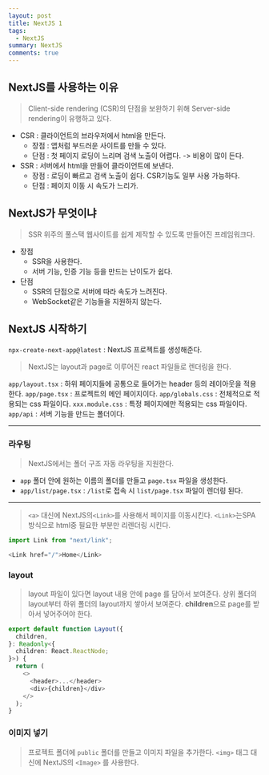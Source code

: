 ```yaml
---
layout: post
title: NextJS 1
tags:
  - NextJS
summary: NextJS
comments: true
---
```


## NextJS를 사용하는 이유

> Client-side rendering (CSR)의 단점을 보완하기 위해 Server-side rendering이 유행하고 있다.

- CSR : 클라이언트의 브라우저에서 html을 만든다.
	- 장점 : 앱처럼 부드러운 사이트를 만들 수 있다.
	- 단점 : 첫 페이지 로딩이 느리며 검색 노출이 어렵다. -> 비용이 많이 든다.
- SSR : 서버에서 html을 만들어 클라이언트에 보낸다.
	- 장점 : 로딩이 빠르고 검색 노출이 쉽다. CSR기능도 일부 사용 가능하다.
	- 단점 : 페이지 이동 시 속도가 느리가.

## NextJS가 무엇이냐

> SSR 위주의 풀스택 웹사이트를 쉽게 제작할 수 있도록 만들어진 프레임워크다.

- 장점
	- SSR을 사용한다.
	- 서버 기능, 인증 기능 등을 만드는 난이도가 쉽다.
- 단점
	- SSR의 단점으로 서버에 따라 속도가 느려진다.
	- WebSocket같은 기능들을 지원하지 않는다.


## NextJS 시작하기

`npx-create-next-app@latest` : NextJS 프로젝트를 생성해준다.

> NextJS는 layout과 page로 이루어진 react 파일들로 렌더링을 한다.

`app/layout.tsx` : 하위 페이지들에 공통으로 들어가는 header 등의 레이아웃을 적용한다.
`app/page.tsx` : 프로젝트의 메인 페이지이다.
`app/globals.css` : 전체적으로 적용되는 css 파일이다.
`xxx.module.css` : 특정 페이지에만 적용되는 css 파일이다.
`app/api` : 서버 기능을 만드는 폴더이다.

---

### 라우팅

> NextJS에서는 폴더 구조 자동 라우팅을 지원한다.

- `app` 폴더 안에 원하는 이름의 폴더를 만들고 `page.tsx` 파일을 생성한다.
- `app/list/page.tsx` : `/list`로 접속 시 `list/page.tsx` 파일이 렌더링 된다.

---

> `<a>` 대신에 NextJS의`<Link>`를 사용해서 페이지를 이동시킨다.
> `<Link>`는SPA 방식으로 html중 필요한 부분만 리렌더링 시킨다.

```typescript
import Link from "next/link";

<Link href="/">Home</Link>
```

### layout

> layout 파일이 있다면 layout 내용 안에 page 를 담아서 보여준다.
> 상위 폴더의 layout부터 하위 폴더의 layout까지 쌓아서 보여준다.
> **children**으로 page를 받아서 넣어주어야 한다.

```typescript
export default function Layout({
  children,
}: Readonly<{
  children: React.ReactNode;
}>) {
  return (
    <>
      <header>...</header>
      <div>{children}</div>
    </>
  );
}
```


### 이미지 넣기

> 프로젝트 폴더에 `public` 폴더를 만들고 이미지 파일을 추가한다.
> `<img>` 태그 대신에 NextJS의 `<Image>` 를 사용한다.